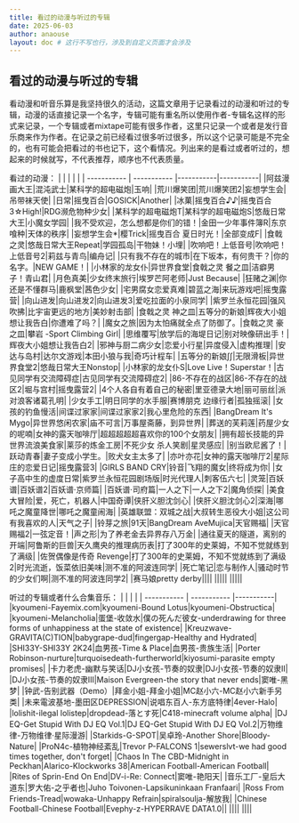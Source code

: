 ```yaml
---
title: 看过的动漫与听过的专辑
date: 2025-06-03
author: anaouse
layout: doc # 这行不写也行，涉及到自定义页面才会涉及
---
```


## 看过的动漫与听过的专辑
看动漫和听音乐算是我坚持很久的活动，这篇文章用于记录看过的动漫和听过的专辑，动漫的话直接记录一个名字，专辑可能有重名所以使用作者-专辑名这样的形式来记录，一个专辑或者mixtape可能有很多作者，这里只记录一个或者是发行音乐商来作为作者。在记录之前已经看过很多听过很多，所以这个记录可能是不完全的，也有可能会把看过的书也记下，这个看情况。列出来的是看过或者听过的，想起来的时候就写，不代表推荐，顺序也不代表质量。

看过的动漫：
|             |             |           |             |
| ----------- | ----------- |-----------|-----------|
|阿兹漫画大王|混沌武士|某科学的超电磁炮|玉响|
|荒川爆笑团|荒川爆笑团2|妄想学生会|吊带袜天使|
|日常|摇曳百合|GOSICK|Another|
|冰菓|摇曳百合♪♪|摇曳百合 3☆High!|RDG濒危物种少女|
|某科学的超电磁炮T|某科学的超电磁炮S|悠哉日常大王|小魔女学园|
|我不受欢迎，怎么想都是你们的错！|金田一少年事件簿R|东京喰种|天体的秩序|
|妄想学生会*|樱Trick|摇曳百合 夏日时光！|全部变成F|
|食戟之灵|悠哉日常大王Repeat|学园孤岛|干物妹！小埋|
|吹响吧！上低音号|吹响吧！上低音号2|莉兹与青鸟|编舟记|
|只有我不存在的城市|在下坂本，有何贵干？|你的名字。|NEW GAME！|
|小林家的龙女仆|异世界食堂|食戟之灵 餐之皿|洁癖男子！青山君|
|月色真美|少女终末旅行|埃罗芒阿老师|Just Because|
|狂赌之渊|你还是不懂群马|鹿枫堂|茜色少女|
|宅男腐女恋爱真难|碧蓝之海|来玩游戏吧|摇曳露营|
|向山进发|向山进发2|向山进发3|爱吃拉面的小泉同学|
|紫罗兰永恒花园|强风吹拂|比宇宙更远的地方|美妙射击部|
|食戟之灵 神之皿|五等分的新娘|辉夜大小姐想让我告白|你遭难了吗？|
|魔女之旅|因为太怕痛就全点了防御了。|食戟之灵 豪之皿|攀岩 -Sport Climbing Girl|
|思维覆写|放学后的海堤日记|别对映像研出手！|辉夜大小姐想让我告白2|
|邪神与厨二病少女|恋爱小行星|异度侵入|虚构推理|
|安达与岛村|达尔文游戏|本田小狼与我|奇巧计程车|
|五等分的新娘∫∫|无限滑板|异世界食堂2|悠哉日常大王Nonstop|
|小林家的龙女仆S|Love Live！Superstar！|古见同学有交流障碍症|古见同学有交流障碍症2|
|86-不存在的战区|86-不存在的战区2|堀与宫村|摇曳露营2|
|4个人各自有着自己的秘密|里亚德录大地|丽可丽丝|派对浪客诸葛孔明|
|少女手工|明日同学的水手服|赛博朋克 边缘行者|孤独摇滚|
|女孩的钓鱼慢活|间谍过家家|间谍过家家2|我心里危险的东西|
|BangDream It's Mygo|异世界悠闲农家|庙不可言|万事屋斋藤，到异世界|
|葬送的芙莉莲|药屋少女的呢喃|女神的露天咖啡厅|超超超超超喜欢你的100个女朋友|
|拥有超长技能的异世界流浪美食家|莱莎的炼金工房|不死少女 杀人笑剧|星灵感应|
|别当欧尼酱了！|跃动青春|妻子变成小学生。|败犬女主太多了|
|亦叶亦花|女神的露天咖啡厅2|星际庄的恋爱日记|摇曳露营3|
|GIRLS BAND CRY|铃音|飞翔的魔女|终将成为你|
|女子高中生的虚度日常|紫罗兰永恒花园剧场版|时光代理人|刺客伍六七|
|灵笼|百妖谱|百妖谱2|百妖谱·京师篇|
|百妖谱·司府篇|一人之下|一人之下2|魔角侦探|
|美食大冒险|爱，死亡，机器人|中国奇谭|侠肝义胆沈剑心|
|侠肝义胆沈剑心2|深海|哪吒之魔童降世|哪吒之魔童闹海|
|英雄联盟：双城之战|大叔转生恶役大小姐|这公司有我喜欢的人|天气之子|
|铃芽之旅|91天|BangDream AveMujica|天官赐福|
|天官赐福2|一弦定音！|声之形|为了养老金去异界存八万金|
|通往夏天的隧道，离别的开端|阿鲁斯的巨兽|天久鹰央的推理病历表|打了300年的史莱姆，不知不觉就练到了满级|
|佐贺偶像是传奇 Revenge|打了300年的史莱姆，不知不觉就练到了满级2|时光流逝，饭菜依旧美味|测不准的阿波连同学|
|死亡笔记|恋与制作人|骚动时节的少女们啊|测不准的阿波连同学2|
|赛马娘pretty derby||||
|||||
|||||



听过的专辑或者什么合集音乐：
|             |             |           |
| ----------- | ----------- |-----------|
|kyoumeni-Fayemix.com|kyoumeni-Bound Lotus|kyoumeni-Obstructica|
|kyoumeni-Melancholia|蛋堡-收敛水|僕の死んだ彼女-underdrawing for three forms of unhappiness at the state of existence|
|Kreuzwave-GRAVITA(C)TION|babygrape-dud|fingergap-Healthy and Hydrated|
|SHI33Y-SHI33Y 2K24|血男孩-Time & Place|血男孩-贵族生活|
|Porter Robinson-nurture|turquoisedeath-furtherworld|kiyosumi-parasite empty promises|
|卡力老虎-幽默与笑话|DJ小女孩-节奏的奴隶|DJ小女孩-节奏的奴隶Ⅱ|
|DJ小女孩-节奏的奴隶Ⅲ|Maison Evergreen-the story that never ends|窦唯-黑梦|
|钟武-告别武器（Demo）|拜金小姐-拜金小姐|MC赵小六-MC赵小六新手另类|
|未来電波基地-墨田区DEPRESSION|说唱东百人-东方底特律|4ever-Halo|
|lolishit-ilegal lolistep|dropdead-落とす死|C418-minecraft volume alpha|
|DJ EQ-Get Stupid With DJ EQ Vol.1|DJ EQ-Get Stupid With DJ EQ Vol.2|万物维律-万物维律·星际漫游|
|Starkids-G-SPOT|吴卓玲-Another Shore|Bloody-Nature|
|ProN4c-植物神经紊乱|Trevor P-FALCONS 1|sewerslvt-we had good times together, don't forget|
|Chaos In The CBD-Midnight in Peckhan|Alarico-Klockworks 38|American Football-American Football|
|Rites of Sprin-End On End|DV-i-Re: Connect|窦唯-艳阳天|
|音乐工厂-皇后大道东|罗大佑-之乎者也|Juho Toivonen-Lapsikuninkaan Franfaari|
|Ross From Friends-Tread|wowaka-Unhappy Refrain|spiralsoulja-解放我|
|Chinese Football-Chinese Football|Evephy-z-HYPERRAVE DATA1.0||
||||
||||


